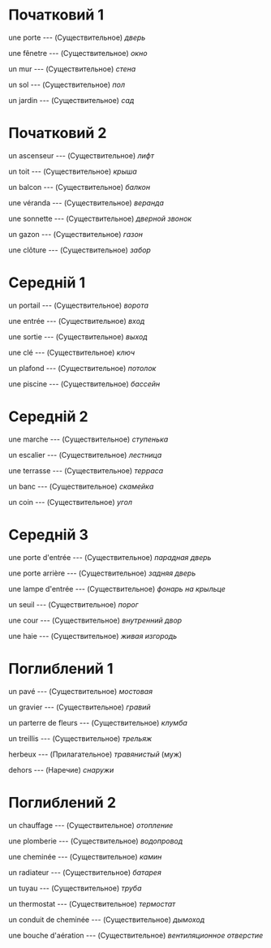 # Початковий 1

une porte --- (Существительное)
*дверь*



une fênetre --- (Существительное)
*окно*



un mur --- (Существительное)
*стена*



un sol --- (Существительное)
*пол*



un jardin --- (Существительное)
*сад*



# Початковий 2

un ascenseur --- (Существительное)
*лифт*



un toit --- (Существительное)
*крыша*



un balcon --- (Существительное)
*балкон*



une véranda --- (Существительное)
*веранда*



une sonnette --- (Существительное)
*дверной звонок*



un gazon --- (Существительное)
*газон*



une clôture --- (Существительное)
*забор*



# Середній 1

un portail --- (Существительное)
*ворота*



une entrée --- (Существительное)
*вход*



une sortie --- (Существительное)
*выход*



une clé --- (Существительное)
*ключ*



un plafond --- (Существительное)
*потолок*



une piscine --- (Существительное)
*бассейн*



# Середній 2

une marche --- (Существительное)
*ступенька*



un escalier --- (Существительное)
*лестница*



une terrasse --- (Существительное)
*терраса*



un banc --- (Существительное)
*скамейка*



un coin --- (Существительное)
*угол*



# Середній 3

une porte d'entrée --- (Существительное)
*парадная дверь*



une porte arrière --- (Существительное)
*задняя дверь*



une lampe d'entrée --- (Существительное)
*фонарь на крыльце*



un seuil --- (Существительное)
*порог*



une cour --- (Существительное)
*внутренний двор*



une haie --- (Существительное)
*живая изгородь*



# Поглиблений 1

un pavé --- (Существительное)
*мостовая*



un gravier --- (Существительное)
*гравий*



un parterre de fleurs --- (Существительное)
*клумба*



un treillis --- (Существительное)
*трельяж*



herbeux --- (Прилагательное)
*травянистый* (муж)



dehors --- (Наречие)
*снаружи*



# Поглиблений 2

un chauffage --- (Существительное)
*отопление*



une plomberie --- (Существительное)
*водопровод*



une cheminée --- (Существительное)
*камин*



un radiateur --- (Существительное)
*батарея*



un tuyau --- (Существительное)
*труба*



un thermostat --- (Существительное)
*термостат*



un conduit de cheminée --- (Существительное)
*дымоход*



une bouche d'aération --- (Существительное)
*вентиляционное отверстие*